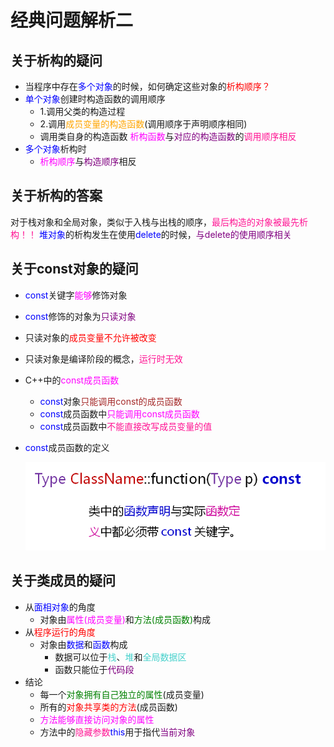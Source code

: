 # 经典问题解析二
## 关于析构的疑问
- 当程序中存在<font color=blue>多个对象</font>的时候，如何确定这些对象的<font color=red>析构顺序？</font>
- <font color=blue>单个对象</font>创建时构造函数的调用顺序
  - 1.调用父类的构造过程
  - 2.调用<font color=orange>成员变量的构造函数</font>(调用顺序于声明顺序相同)
  - 调用类自身的构造函数
    <font color=Fuchsia>析构函数</font>与<font color=purple>对应的构造函数</font>的<font color=deeppink>调用顺序相反</font>
- <font color=blue>多个对象</font>析构时
  - <font color=Fuchsia>析构顺序</font>与<font color=purple>构造顺序</font>相反
  
## 关于析构的答案
对于栈对象和全局对象，类似于入栈与出栈的顺序，<font color=deeppink>最后构造的对象被最先析构！！</font>
<font color=blue>堆对象</font>的析构发生在使用<font color=blue>delete</font>的时候，<font color=purple>与delete的使用顺序相关</font>

## 关于const对象的疑问
- <font color=blue>const</font>关键字<font color=Fuchsia>能够</font>修饰对象
- <font color=blue>const</font>修饰的对象为<font color=purple>只读对象</font>
- 只读对象的<font color=red>成员变量不允许被改变</font>
- 只读对象是编译阶段的概念，<font color=deeppink>运行时无效</font>
- C++中的<font color=Fuchsia>const成员函数</font>
  - <font color=blue>const</font>对象<font color=brown>只能调用const的成员函数</font>
  - <font color=blue>const</font>成员函数中<font color=Fuchsia>只能调用const成员函数</font>
  - <font color=blue>const</font>成员函数中<font color=deeppink>不能直接改写成员变量的值</font>
- <font color=blue>const</font>成员函数的定义
  
  ![Alt text](image.png)

## 关于类成员的疑问
- 从<font color=blue>面相对象</font>的角度
  - 对象由<font color=Fuchsia>属性(成员变量)</font>和<font color=green>方法(成员函数)</font>构成
- 从<font color=red>程序运行的角度</font>
  - 对象由<font color=blue>数据</font>和<font color=blue>函数</font>构成
    - 数据可以位于<font color=MediumTurquoise>栈</font>、<font color=MediumTurquoise>堆</font>和<font color=MediumTurquoise>全局数据区</font>
    - 函数只能位于<font color=purple>代码段</font>
- 结论
  - 每一个<font color=green>对象拥有自己独立的属性</font>(成员变量)
  - 所有的<font color=red>对象共享类的方法</font>(成员函数)
  - <font color=Fuchsia>方法能够直接访问对象的属性</font>
  - 方法中的<font color=deeppink>隐藏参数</font><font color=blue>this</font>用于指代<font color=purple>当前对象</font>